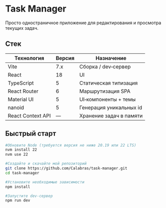 # Task Manager

Просто одностраничное приложение для редактирования и просмотра текущих задач.

## Стек

| Технология | Версия | Назначение |
|------------|--------|------------|
| Vite       | 7.x    | Сборка / dev‑сервер |
| React      | 18     | UI |
| TypeScript | 5      | Статическая типизация |
| React Router | 6     | Маршрутизация SPA |
| Material UI | 5     | UI‑компоненты + темы |
| nanoid     | 5      | Генерация уникальных id |
| React Context API | — | Хранение задач в памяти |

## Быстрый старт

```bash
#Обновите Node (требуется версия не ниже 20.19 или 22 LTS)
nvm install 22
nvm use 22

#Создайте и скачайте мой репозиторий
git clone https://github.com/Calabras/task-manager.git
cd task-manager

#Установите необходимые зависимости
npm install

#Запустите dev‑сервер
npm run dev
